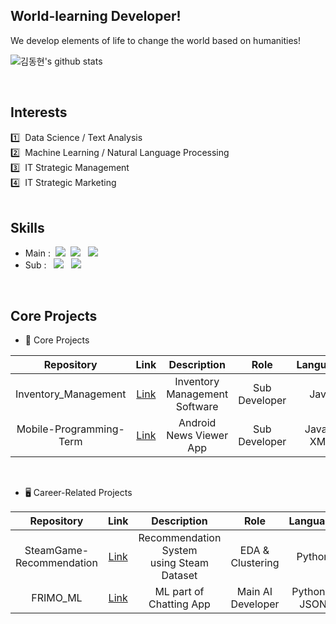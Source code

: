 ## World-learning Developer!
We develop elements of life to change the world based on humanities!
<br>

![김동현's github stats](https://github-readme-stats.vercel.app/api?username=eastlighting1&show_icons=true)

<br>

## Interests
1️⃣ &nbsp;Data Science / Text Analysis <br>
2️⃣ &nbsp;Machine Learning / Natural Language Processing <br>
3️⃣ &nbsp;IT Strategic Management <br>
4️⃣ &nbsp;IT Strategic Marketing <br>
<br>
<!-- https://github.com/anuraghazra/github-readme-stats/blob/master/docs/readme_kr.md --> 

## Skills
* Main :&nbsp;&nbsp;<img src="https://img.shields.io/badge/C-909090?style=flat&logo=C&logoColor=#A8B9CC"/> &nbsp;<img src="https://img.shields.io/badge/python-909090?style=flat&logo=python&logoColor=#3776AB"/> &nbsp; <img src="https://img.shields.io/badge/PyTorch-909090?style=flat&logo=PyTorch&logoColor=#EE4C2C"/>
* Sub : &nbsp;&nbsp;<img src="https://img.shields.io/badge/PySpark-909090?style=flat&logo=Apache Spark&logoColor=#E25A1C"/> &nbsp; <img src="https://img.shields.io/badge/Android-909090?style=flat&logo=Android&logoColor=#3DDC84"/>
<br>

## Core Projects
* 📕 Core Projects

| Repository | Link | Description | Role | Language |
| :---: | :---: | :---: | :---: | :---: |
| Inventory_Management | [Link](https://github.com/21S1-JAVA-Team5/Inventory_Management) | Inventory Management Software | Sub Developer | Java |
| Mobile-Programming-Term | [Link](https://github.com/xornjswldh/Mobile-Programming-Term) | Android News Viewer App | Sub Developer | Java & XML |

<br>

* 🖥️ Career-Related Projects

| Repository | Link | Description | Role | Language |
| :---: | :---: | :---: | :---: | :---: |
| SteamGame-Recommendation | [Link](https://github.com/twoone17/SteamGame-Recommendation) | Recommendation System <br> using Steam Dataset | EDA & Clustering |  Python |
| FRIMO_ML | [Link](https://github.com/Friend-for-Modern-people/FRIMO_ML) | ML part of Chatting App | Main AI Developer | Python & JSON |

<br>

<!--
**eastlighting1/eastlighting1** is a ✨ _special_ ✨ repository because its `README.md` (this file) appears on your GitHub profile.

Here are some ideas to get you started:

- 🔭 I’m currently working on ...
- 🌱 I’m currently learning ...
- 👯 I’m looking to collaborate on ...
- 🤔 I’m looking for help with ...
- 💬 Ask me about ...
- 📫 How to reach me: ...
- 😄 Pronouns: ...
- ⚡ Fun fact: ...
-->
